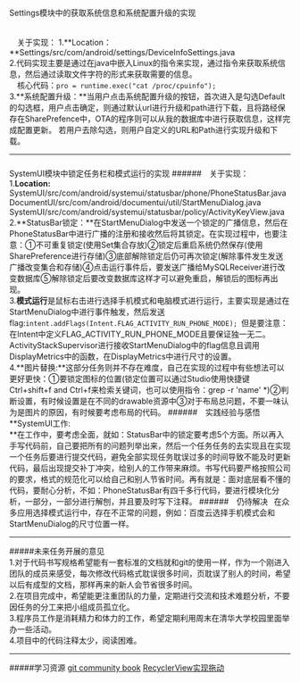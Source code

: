#####
Settings模块中的获取系统信息和系统配置升级的实现
######
&ensp;&ensp;关于实现：
1.**Location：**Settings/src/com/android/settings/DeviceInfoSettings.java  
2.代码实现主要是通过在java中嵌入Linux的指令来实现，通过指令来获取系统信息，然后通过读取文件字符的形式来获取需要的信息。  
&ensp;&ensp;核心代码：`pro = runtime.exec("cat /proc/cpuinfo");`  
3.**系统配置升级：**当用户点击系统配置升级的按钮，首次进入是勾选Default的勾选框，用户点击确定，则通过默认url进行升级和path进行下载，且将路经保存在SharePrefence中，OTA的程序则可以从我的数据库中进行获取信息，这样完成配置更新。
若用户去除勾选，则用户自定义的URL和Path进行实现升级和下载。
***
#####
SystemUI模块中锁定任务栏和模式运行的实现
######&ensp;&ensp;关于实现：  
1.**Location:**  
SystemUI/src/com/android/systemui/statusbar/phone/PhoneStatusBar.java  
DocumentUI/src/com/android/documentui/util/StartMenuDialog.java  
SystemUI/src/com/android/systemui/statusbar/policy/ActivityKeyView.java  
2.**StatusBar锁定：**在StartMenuDialog中发送一个锁定的广播信息，然后在PhoneStatusBar中进行广播的注册和接收然后将其锁定。在实现过程中，也要注意：①不可重复锁定(使用Set集合存放)②锁定后重启系统仍然保存(使用SharePreference进行存储)③底部解除锁定后仍可再次锁定(解除事件发生发送广播改变集合和存储)④点击运行事件后，要发送广播给MySQLReceiver进行改变数据库⑤解除锁定后要改变数据库这样才可以避免重启，解锁后的图标再出现。  
3.**模式运行**是鼠标右击进行选择手机模式和电脑模式进行运行，主要实现是通过在StartMenuDialog中进行事件触发，然后发送flag:`intent.addFlags(Intent.FLAG_ACTIVITY_RUN_PHONE_MODE);`&ensp;但是要注意：在Intent中定义FLAG_ACTIVITY_RUN_PHONE_MODE且要保证独一无二。ActivityStackSupervisor进行接收StartMenuDialog中的flag信息且调用DisplayMetrics中的函数，在DisplayMetrics中进行尺寸的设置。  
4.**图片替换:**这部分任务则并不存在难度，自己在实现的过程中有些想法可以更好更快：①要锁定图标的位置(锁定位置可以通过Studio使用快捷键 Ctrl+shift+f and Ctrl+f来检索关键词，也可以使用指令：grep -r 'name' *)②判断设置，有时候设置是在不同的drawable资源中③对于布局总问题，不要一味认为是图片的原因，有时候要考虑布局的代码。
######&ensp;&ensp;实践经验与感悟
&ensp;&ensp;**SystemUI工作:  
**在工作中，要考虑全面，就如：StatusBar中的锁定要考虑5个方面。所以再入手写代码前，自己要把所有的问题列举出来，然后一个任务任务的去实现且在实现一个任务后要进行提交代码，避免全部实现任务耽误过多的时间导致不能及时更新代码，最后出现提交补丁冲突，给别人的工作带来麻烦。书写代码要严格按照公司的要求，格式的规范化可以给自己和别人节省时间。再有就是：面对底层看不懂的代码，要耐心分析，不如：PhoneStatusBar有四千多行代码，要进行模块化分析，一部分，一部分进行解刨，并且要及时写下注释。
######&ensp;&ensp;仍待解决
&ensp;在众多应用选择模式运行中，存在不正常的问题，例如：百度云选择手机模式会和StartMenuDialog的尺寸位置一样。
***
#####未来任务开展的意见  
1.对于代码书写规格希望能有一套标准的文档就和git的使用一样，作为一个刚进入团队的成员来感受，每次修改代码格式耽误很多时间，页耽误了别人的时间，希望以后有成型的文档，那样再来的新人会节省很多时间。  
2.在项目完成中，希望能更注重团队的力量，定期进行交流和技术难题分析，不要因任务的分工来把小组成员孤立化。  
3.程序员工作是消耗精力和体力的工作，希望定期利用周末在清华大学校园里面举办一些活动。  
4.项目中的代码注释太少，阅读困难。
***
#####学习资源
[git community book](http://gitbook.liuhui998.com/index.html)
[RecyclerView实现拖动](http://www.open-open.com/lib/view/open1435287807716.html)
